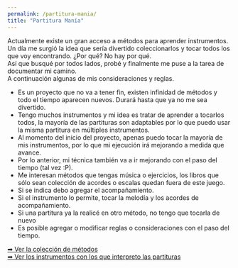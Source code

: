 ```yaml
---
permalink: /partitura-mania/
title: "Partitura Manía"
---
```


Actualmente existe un gran acceso a métodos para aprender instrumentos.  
Un día me surgió la idea que sería divertido coleccionarlos y tocar todos los que voy encontrando. ¿Por qué? No hay por qué.  
Así que busqué por todos lados, probé y finalmente me puse a la tarea de documentar mi camino.  
A continuación algunas de mis consideraciones y reglas.

- Es un proyecto que no va a tener fin, existen infinidad de métodos y todo el tiempo aparecen nuevos. Durará hasta que ya no me sea divertido.
- Tengo muchos instrumentos y mi idea es tratar de aprender a tocarlos todos, la mayoría de las partituras son adaptables por lo que puedo usar la misma partitura en múltiples instrumentos.
- Al momento del inicio del proyecto, apenas puedo tocar la mayoría de mis instrumentos, por lo que mi ejecución irá mejorando a medida que avance.
- Por lo anterior, mi técnica también va a ir mejorando con el paso del tiempo (tal vez :P).
- Me interesan métodos que tengas música o ejercicios, los libros que sólo sean colección de acordes o escalas quedan fuera de este juego.
- Si se indica debo agregar el acompañamiento.
- Si el instrumento lo permite, tocar la melodía y los acordes de acompañamiento.
- Si una partitura ya la realicé en otro método, no tengo que tocarla de nuevo
- Es posible agregar o modificar reglas o consideraciones con el paso del tiempo.

[➡ Ver la colección de métodos](/metodo-coleccion/)  
[➡ Ver los instrumentos con los que interpreto las partituras](/partituras-instrumentos/)
